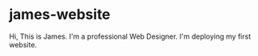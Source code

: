 # james-website
Hi, This is James. I'm a professional Web Designer. I'm deploying my first website.
